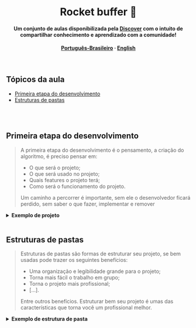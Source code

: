 <div align="center">
  <h1>Rocket buffer 🚀</h1>

  <h4>Um conjunto de aulas disponibilizada pela <a href="https://discord.gg/Bzx3tzJw">Discover</a> com o intuito de compartilhar <strong>conhecimento</strong> e <strong>aprendizado</strong> com a <strong>comunidade</strong>!<h4>
  
  <p><a href="https://github.com/OrionTH1/rocket_buffer1/blob/main/README.md">Português-Brasileiro</a>  · <a href="https://github.com/OrionTH1/rocket_buffer1/blob/main/docs/english-readme.md">English</a> </p>
    
</div>
    
<br/>

<h2>Tópicos da aula</h2>

<ul>
  <li><a href="#first-step-dev">Primeira etapa do desenvolvimento</a></li>
  <li><a href="#folder-structure">Estruturas de pastas</a></li>
</ul>

<br/>
<br/>

<h2 id="first-step-dev">Primeira etapa do desenvolvimento</h1>

> A primeira etapa do desenvolvimento é o pensamento, a criação do algoritmo, é preciso pensar em:
> <ul>
  >  <li>O que será o projeto;</li>
  >  <li>O que será usado no projeto;</li>
  >  <li>Quais features o projeto terá;</li>
  >  <li>Como será o funcionamento do projeto.</li>
> </ul>
>
> Um caminho a percorrer é importante, sem ele o desenvolvedor ficará perdido, sem saber o que fazer, implementar e remover



<details>
<summary><strong>Exemplo de projeto</strong></summary>
  
  <br/>
  
  > <h4>Sistema de cadastro / login automático por serial</h4>
  >
  > 1. Um sistema de cadastro e um login automático por serial.
  > <br/>
  >
  > 2. O que será usado no projeto:
  >
  >     - [ ] Uma UI de um painel de cadastro contendo campos de (Usuário, Senha, comfirmarSenha)
  >
  >     - [ ] Banco de Dados Contendo: (Serial, Usuário, Senha)</a>
  >
  >     - <a href="https://wiki.multitheftauto.com/wiki/OnPlayerJoin"><em>onPlayerJoin</em></a>
  >     
  >     - <a href="https://wiki.multitheftauto.com/wiki/AddAccount"><em>addAccount</em></a>
  >     
  >     - <a href="https://wiki.multitheftauto.com/wiki/LogIn"><em>logIn</em></a>
  >     
  > <br/>
  > 
  > 3. Features:
  > 
  >     - [ ] Cadastro com usuário e senha
  >     
  >     - [ ] Login automático de acordo com o serial 
  >     
  >     - Outros:
  >       - [ ] Navegação por TAB
  >       
  >       - [ ] Botão que permita esconder/mostrar a senha digitada
  > 
  > <br/>
  > 
  > 4. Funcionamento:
  > 
  > 
  >     **1.** Quando o player entrar pegue o seu serial e verifique se ele está existente no banco de dados: (Se sim pule para a etapa 6, se não continue).
  >     
  >     **2.** Mostre a tela de cadastro e capture todas a informações digitadas nos campos(Usuário, Senha, comfirmarSenha.
  >     
  >     **3.** Verifique se as senhas dos campos(Senha, comfirmarSenha) são iguais.
  >     
  >     **4.** Crie uma conta com as informações capturadas dos campos(Usuário, Senha).
  >     
  >     **5.** Envie para o banco de dados todas as informações capturadas no processo (Serial, Usuário, Senha)
  >     
  >     **6.** Pegue o serial do player e busque no banco de dados suas informações(Usuário e Senha), em seguida logue o player com as informações retornadas

</details>

<br/>

<h2 id="folder-structure">Estruturas de pastas</h1>

> Estruturas de pastas são formas de estruturar seu projeto, se bem usadas pode trazer os seguintes benefícios:
> - Uma organização e legibilidade grande para o projeto;
> - Torna mais fácil o trabalho em grupo;
> - Torna o projeto mais profissional;
> - [...].
> 
> Entre outros benefícios. Estruturar bem seu projeto é umas das características que torna você um profissional melhor.

<details>
<summary><strong>Exemplo de estrutura de pasta</strong></summary>

  <br/>

  - <h3>Public</h3>

    > <img src="https://user-images.githubusercontent.com/95851792/218883668-1bfde26d-4cc2-4d70-88d5-c5de1d306543.png"></img>
    > <p>Tudo aquilo público, como os assets(imagens, ícones e etc) do projeto e entres outras coisas.</p>
  
  <br/>
  
  - <h3>Source</h3>

    > <img src="https://user-images.githubusercontent.com/95851792/218883369-1567812c-5ab3-40d3-aedd-b706127366c7.png"></img>
    >
    > <p>É a fonte do nosso código, onde está o funcionamento principal do código.</p>
    
    <br/>
    
    - <h3>Core</h3>

      > <img src="https://user-images.githubusercontent.com/95851792/218883772-f7eaef7f-8bfd-4766-aa5d-3990942097eb.png"></img>
      >
      > <p>Aqui está o código principal, aonde tudo se junta para ocorrer o funcionamento do código.</p>
      
      <br/>
      
    - <h3>Events</h3>

      > <img src="https://user-images.githubusercontent.com/95851792/218883949-deb01a69-6c66-42d7-bc15-1aaacc835bc4.png"></img>
      >
      > <p>Aqui ficam os listens, que quando disparados, chamam outra parte ou função do código.</p>
      
      <br/>
      
    - <h3>Utils</h3>

      > <img src="https://user-images.githubusercontent.com/95851792/218884097-eddafd98-879c-4e03-8b89-dc05a84179a8.png"></img>
      >
      > <p>Aqui ficam algumas utilidades, que podem ser exportadas posteriormente para outra parte do código.</p>
      
   <br/>
      
  - <h3>Arquivos gerais</h3>

    > <img src="https://user-images.githubusercontent.com/95851792/218884258-69c53540-f03f-4187-8153-1f6c45c6f6db.png"></img>
    >
    > <p>Arquivos gerais são todos aqueles que não tem um tópico definido ou os que são recomendados está no escopo inicial da pasta como o meta.xml, .git e entre outros.</p>
  
  <br/>

  <details>
  <summary><h3>Ideia final</h3></summary>
  
  <br/>

  <img src="https://user-images.githubusercontent.com/95851792/218884547-56b4d081-c596-446b-b5f9-b46facee806f.png"></img>
      
  </details>
  

 

</details>
